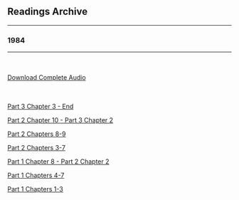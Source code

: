 <h2>Readings Archive</h2>
<div class="container">
	<hr />
	<h3>1984</h3>
	<div class="container"><hr /></div>
</div>
<hr style="height:20px; visibility:hidden;" />
<p><a href="https://github.com/LunarTiger/stwl/releases/download/1984/1984.m4a">Download Complete Audio</a></p>
<hr style="height:20px; visibility:hidden;" />
<p><a href="/stwl/archive/1984/1984_chapter3-finish_2-10-20.m4a">Part 3 Chapter 3 - End</a></p>
<p><a href="/stwl/archive/1984/1984_chapter10-pt3chapter2_2-6-20.m4a">Part 2 Chapter 10 - Part 3 Chapter 2</a></p>
<p><a href="/stwl/archive/1984/1984_chapter8-9_1-30-20.m4a">Part 2 Chapters 8-9</a></p>
<p><a href="/stwl/archive/1984/1984_chapter3-7_1-27-20.m4a">Part 2 Chapters 3-7</a></p>
<p><a href="/stwl/archive/1984/1984_chapter8-pt2chapter2_1-23-20.m4a">Part 1 Chapter 8 - Part 2 Chapter 2</a></p>
<p><a href="/stwl/archive/1984/1984_chapter4-7_1-20-20.m4a">Part 1 Chapters 4-7</a></p>
<p><a href="/stwl/archive/1984/1984_chapter1-3_1-16-20.m4a">Part 1 Chapters 1-3</a></p>